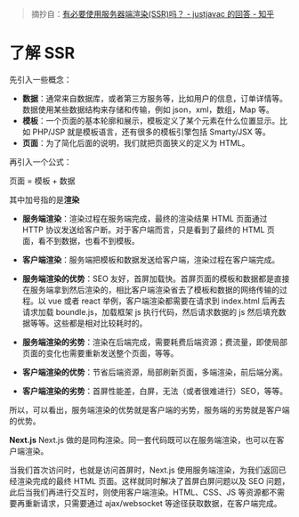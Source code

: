 > 摘抄自：[有必要使用服务器端渲染(SSR)吗？ - justjavac 的回答 - 知乎](https://www.zhihu.com/question/308792091/answer/573586609)

# 了解 SSR

先引入一些概念：

- **数据**：通常来自数据库，或者第三方服务等，比如用户的信息，订单详情等。数据使用某些数据结构来存储和传输，例如 json，xml，数组，Map 等。
- **模板**：一个页面的基本轮廓和展示，模板定义了某个元素在什么位置显示。比如 PHP/JSP 就是模板语言，还有很多的模板引擎包括 Smarty/JSX 等。
- **页面**：为了简化后面的说明，我们就把页面狭义的定义为 HTML。

再引入一个公式：

页面 = 模板 + 数据

其中加号指的是**渲染**

- **服务端渲染**：渲染过程在服务端完成，最终的渲染结果 HTML 页面通过 HTTP 协议发送给客户断。对于客户端而言，只是看到了最终的 HTML 页面，看不到数据，也看不到模板。
- **客户端渲染**：服务端把模板和数据发送给客户端，渲染过程在客户端完成。

- **服务端渲染的优势**：SEO 友好，首屏加载快。首屏页面的模板和数据都是直接在服务端拿到然后渲染的，相比客户端渲染省去了模板和数据的网络传输的过程。以 vue 或者 react 举例，客户端渲染都需要在请求到 index.html 后再去请求加载 boundle.js，加载框架 js 执行代码，然后请求数据的 js 然后填充数据等等。这些都是相对比较耗时的。
- **服务端渲染的劣势**：渲染在后端完成，需要耗费后端资源；费流量，即使局部页面的变化也需要重新发送整个页面，等等。

- **客户端渲染的优势**：节省后端资源，局部刷新页面，多端渲染，前后端分离。
- **客户端渲染的劣势**：首屏性能差，白屏，无法（或者很难进行）SEO，等等。

所以，可以看出，服务端渲染的优势就是客户端的劣势，服务端的劣势就是客户端的优势。

**Next.js**
Next.js 做的是同构渲染。同一套代码既可以在服务端渲染，也可以在客户端渲染。

当我们首次访问时，也就是访问首屏时，Next.js 使用服务端渲染，为我们返回已经渲染完成的最终 HTML 页面。这样就同时解决了首屏白屏问题以及 SEO 问题，此后当我们再进行交互时，则使用客户端渲染。HTML、CSS、JS 等资源都不需要再重新请求，只需要通过 ajax/websocket 等途径获取数据，在客户端完成。
